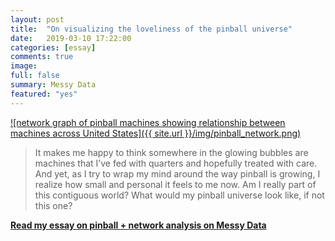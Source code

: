 ```yaml
---
layout: post
title:  "On visualizing the loveliness of the pinball universe"
date:   2019-03-10 17:22:00
categories: [essay]
comments: true
image:
full: false
summary: Messy Data
featured: "yes"
---
```


<a href="https://medium.com/messy-data/on-visualizing-the-loveliness-of-the-pinball-universe-ae00f018ff27">![network graph of pinball machines showing relationship between machines across United States]({{ site.url }}/img/pinball_network.png)</a>


> It makes me happy to think somewhere in the glowing bubbles are machines that I’ve fed with quarters and hopefully treated with care. And yet, as I try to wrap my mind around the way pinball is growing, I realize how small and personal it feels to me now. Am I really part of this contiguous world? What would my pinball universe look like, if not this one?


**[Read my essay on pinball + network analysis on Messy Data](https://medium.com/messy-data/on-visualizing-the-loveliness-of-the-pinball-universe-ae00f018ff27)**